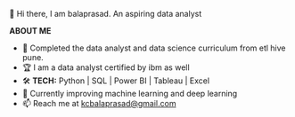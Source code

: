 👋 Hi there, I am balaprasad. An aspiring data analyst


**ABOUT ME**

- 🏅 Completed the data analyst and data science curriculum from etl hive pune.
- 🏆 I am a data analyst certified by ibm as well
- 🛠️ **TECH:** Python | SQL | Power BI | Tableau | Excel
- 🌱 Currently improving machine learning and deep learning
- 📫 Reach me at kcbalaprasad@gmail.com
